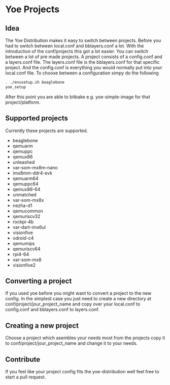 # Yoe Projects

## Idea

The Yoe Distribution makes it easy to switch between projects. Before you had to
switch between local.conf and bblayers.conf a lot. With the introduction of the
conf/projects this got a lot easier. You can switch between a lot of pre made
projects. A project consists of a config.conf and a layers.conf file. The
layers.conf file is the bblayers.conf for that specific project. And the
config.conf is everything you would normally put into your local.conf file. To
choose between a configuration simpy do the following

```bash
. ./envsetup.sh beaglebone
yoe_setup
```

After this point you are able to bitbake e.g. yoe-simple-image for that
project/platform.

## Supported projects

Currently these projects are supported.

- beaglebone
- qemuarm
- qemuppc
- qemux86
- unleashed
- var-som-mx8m-nano
- imx8mm-ddr4-evk
- qemuarm64
- qemuppc64
- qemux86-64
- unmatched
- var-som-mx8x
- nezha-d1
- qemucommon
- qemuriscv32
- rockpi-4b
- var-dart-imx6ul
- visionfive
- odroid-c4
- qemumips
- qemuriscv64
- rpi4-64
- var-som-mx8
- visionfive2

## Converting a project

If you used yoe before you might want to convert a project to the new config. In
the simplest case you just need to create a new directory at
conf/project/jour_project_name and copy over your local.conf to config.conf and
bblayers.conf to layers.conf.

## Creating a new project

Choose a project which asembles your needs most from the projects copy it to
conf/project/jour_project_name and change it to your needs.

## Contribute

If you feel like your project config fits the yoe-distribution well feel free to
start a pull request.
